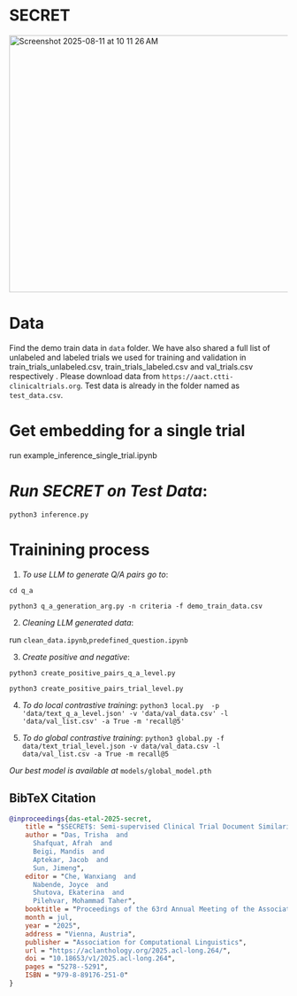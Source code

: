 # **SECRET**

<img width="837" height="464" alt="Screenshot 2025-08-11 at 10 11 26 AM" src="https://github.com/user-attachments/assets/32eedfb1-2f49-4de2-8236-214496d654f6" />


# Data
Find the demo train data in ```data``` folder. We have also shared a full list of unlabeled and labeled trials we used for training and validation in train_trials_unlabeled.csv, train_trials_labeled.csv and val_trials.csv respectively . Please download data from ```https://aact.ctti-clinicaltrials.org```. Test data is already in the folder named as ```test_data.csv```.

# Get embedding for a single trial

run example_inference_single_trial.ipynb

# *Run SECRET on Test Data*: 

```python3 inference.py```


# Trainining process

1. *To use LLM to generate Q/A pairs go to*:
   
```cd q_a```

```python3 q_a_generation_arg.py -n criteria -f demo_train_data.csv```

2. *Cleaning LLM generated data*:

run ```clean_data.ipynb```,```predefined_question.ipynb```

3. *Create positive and negative*:

```python3 create_positive_pairs_q_a_level.py```

```python3 create_positive_pairs_trial_level.py``` 

4. *To do local contrastive training*: ```python3 local.py  -p 'data/text_q_a_level.json' -v 'data/val_data.csv' -l 'data/val_list.csv' -a True -m 'recall@5'```

5. *To do global contrastive training*: ```python3 global.py -f data/text_trial_level.json -v data/val_data.csv -l data/val_list.csv -a True -m recall@5```

*Our best model is available at* 
```models/global_model.pth```


## BibTeX Citation

```bibtex
@inproceedings{das-etal-2025-secret,
    title = "$SECRET$: Semi-supervised Clinical Trial Document Similarity Search",
    author = "Das, Trisha  and
      Shafquat, Afrah  and
      Beigi, Mandis  and
      Aptekar, Jacob  and
      Sun, Jimeng",
    editor = "Che, Wanxiang  and
      Nabende, Joyce  and
      Shutova, Ekaterina  and
      Pilehvar, Mohammad Taher",
    booktitle = "Proceedings of the 63rd Annual Meeting of the Association for Computational Linguistics (Volume 1: Long Papers)",
    month = jul,
    year = "2025",
    address = "Vienna, Austria",
    publisher = "Association for Computational Linguistics",
    url = "https://aclanthology.org/2025.acl-long.264/",
    doi = "10.18653/v1/2025.acl-long.264",
    pages = "5278--5291",
    ISBN = "979-8-89176-251-0"
}
```


